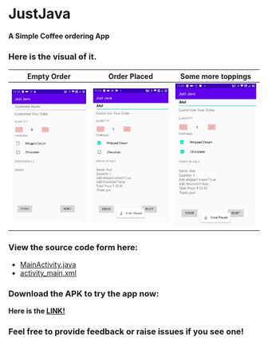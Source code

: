 # JustJava

**A Simple Coffee ordering App**
### Here is the visual of it.


Empty Order             |  Order Placed     | Some more toppings
:-------------------------:|:-------------------------:|:-------------------------:
![](https://raw.githubusercontent.com/Iltwats/CDN/master/Android/JustJava/emptyOrder.jpg)  |  ![](https://raw.githubusercontent.com/Iltwats/CDN/master/Android/JustJava/orderPlaced.jpg)  | ![](https://raw.githubusercontent.com/Iltwats/CDN/master/Android/JustJava/priceChange.jpg)


### View the source code form here: 

- [MainActivity.java](https://github.com/Iltwats/JustJava/blob/master/app/src/main/java/com/example/android/justjava/MainActivity.java)
- [activity_main.xml](https://github.com/Iltwats/JustJava/blob/master/app/src/main/res/layout/activity_main.xml)

### Download the APK to try the app now:
**Here is the [LINK!](https://github.com/Iltwats/JustJava/releases/download/v1.0/JustJava.apk)**

### Feel free to provide feedback or raise issues if you see one!
